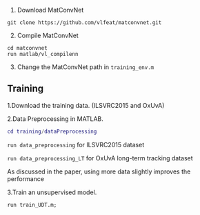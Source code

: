 
1. Download MatConvNet
```
git clone https://github.com/vlfeat/matconvnet.git
```

2. Compile MatConvNet
```
cd matconvnet
run matlab/vl_compilenn
```
3. Change the MatConvNet path in `training_env.m`


## Training

1.Download the training data. (ILSVRC2015 and OxUvA)

2.Data Preprocessing in MATLAB.

```matlab
cd training/dataPreprocessing
```
`run data_preprocessing` for ILSVRC2015 dataset

`run data_preprocessing_LT` for OxUvA long-term tracking dataset

As discussed in the paper, using more data slightly improves the performance

3.Train an unsupervised model.
```
run train_UDT.m;
```
